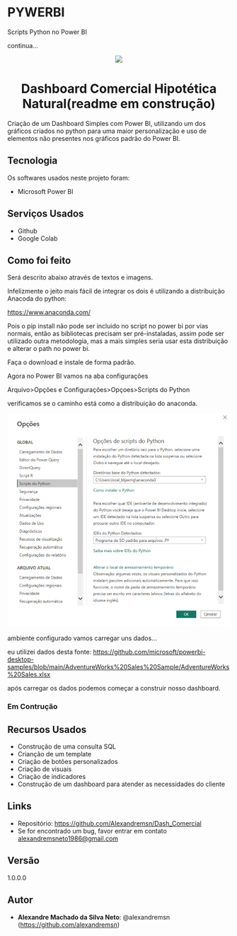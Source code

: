 # PYWERBI
Scripts Python no Power BI





continua...



<div align="center">
<img src="images/clipart867608.png" width="150">

# Dashboard Comercial Hipotética Natural(readme em construção)

<div align="left">
Criação de um Dashboard Simples com Power BI, utilizando um dos gráficos criados no python para uma maior personalização e uso de elementos não presentes nos gráficos padrão do Power BI. 


## Tecnologia

Os softwares  usados neste projeto foram:

* Microsoft Power BI

## Serviços Usados

* Github
* Google Colab



## Como foi feito

Será descrito abaixo através de textos e imagens.

Infelizmente o jeito mais fácil de integrar os dois é utilizando a distribuição Anacoda do python:

https://www.anaconda.com/

Pois o pip install não pode ser incluido no script no power bi por vias normais, então as bibliotecas precisam ser pré-instaladas, 
assim pode ser utilizado outra metodologia, mas a mais simples seria usar esta distribuição e alterar o path no power bi.

Faça o download e instale de forma padrão.

Agora no Power BI vamos na aba configurações

Arquivo>Opções e Configurações>Opçoes>Scripts do Python
  
verificamos se o caminho está como a distribuição do anaconda.
  
<img src=images/PYBI_001.png>
  
 ambiente configurado vamos carregar uns dados...
 
 eu utilizei dados desta fonte: https://github.com/microsoft/powerbi-desktop-samples/blob/main/AdventureWorks%20Sales%20Sample/AdventureWorks%20Sales.xlsx
  
 após carregar os dados podemos começar a construir nosso dashboard.
 
 

### Em Contrução
 
## Recursos Usados

  - Construção de uma consulta SQL
  - Crianção de um template
  - Criação de botões personalizados
  - Criação de visuais
  - Criação de indicadores
  - Construção de um dashboard para atender as necessidades do cliente
  

## Links

  - Repositório: https://github.com/Alexandremsn/Dash_Comercial
  - Se for encontrado um bug, favor entrar em contato alexandremsneto1986@gmail.com


## Versão

1.0.0.0


## Autor

* **Alexandre Machado da Silva Neto**: @alexandremsn (https://github.com/alexandremsn)
